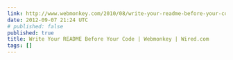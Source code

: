 ```yaml
---
link: http://www.webmonkey.com/2010/08/write-your-readme-before-your-code/
date: 2012-09-07 21:24 UTC
# published: false
published: true
title: Write Your README Before Your Code | Webmonkey | Wired.com
tags: []
---
```



